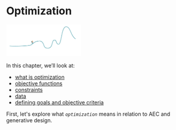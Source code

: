# Optimization

<img src="../../.gitbook/assets/deeper/optimization.png" style="width:200px;"/>

In this chapter, we’ll look at:

* [what is optimization](02-03-01_what-is-optimization.md)
* [objective functions](02-03-02_objective-function.md)
* [constraints](02-03-03_constraints.md)
* [data](02-03-04_data.md)
* [defining goals and objective criteria](02-03-05_defining-goals.md)

First, let's explore what *`optimization`* means in relation to AEC and generative design.
